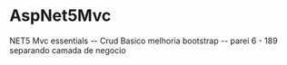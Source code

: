# AspNet5Mvc
NET5 Mvc essentials
-- Crud Basico melhoria bootstrap
-- parei 6 -  189 separando camada de negocio
